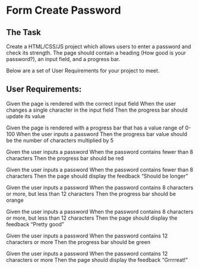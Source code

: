 # Form Create Password

## The Task

Create a HTML/CSS/JS project which allows users to enter a password and check its strength. The page
should contain a heading (How good is your password?), an input field, and a progress bar.

Below are a set of User Requirements for your project to meet.

## User Requirements:

Given the page is rendered with the correct input field When the user changes a single character in
the input field Then the progress bar should update its value

Given the page is rendered with a progress bar that has a value range of 0-100 When the user inputs
a password Then the progress bar value should be the number of characters multiplied by 5

Given the user inputs a password When the password contains fewer than 8 characters Then the
progress bar should be red

Given the user inputs a password When the password contains fewer than 8 characters Then the page
should display the feedback “Should be longer”

Given the user inputs a password When the password contains 8 characters or more, but less than 12
characters Then the progress bar should be orange

Given the user inputs a password When the password contains 8 characters or more, but less than 12
characters Then the page should display the feedback “Pretty good”

Given the user inputs a password When the password contains 12 characters or more Then the progress
bar should be green

Given the user inputs a password When the password contains 12 characters or more Then the page
should display the feedback “Grrrreat!”
